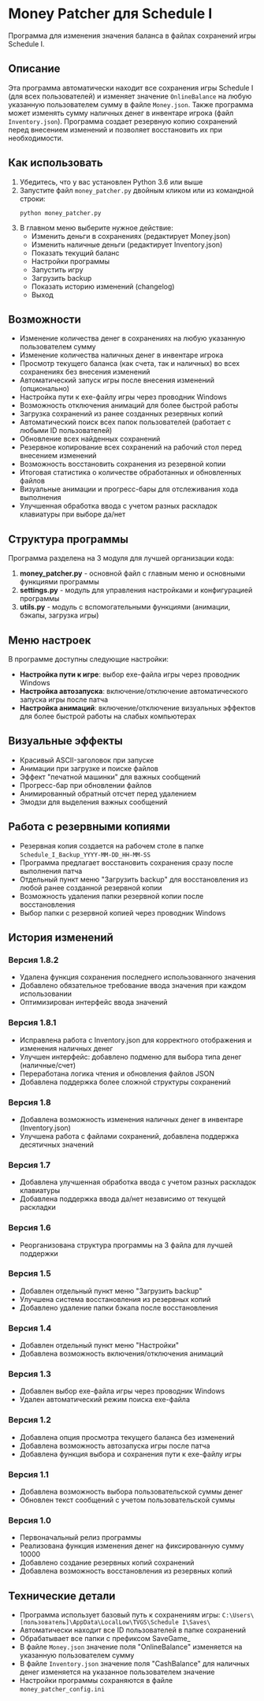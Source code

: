 # Money Patcher для Schedule I

Программа для изменения значения баланса в файлах сохранений игры Schedule I.

## Описание

Эта программа автоматически находит все сохранения игры Schedule I (для всех пользователей) и изменяет значение `OnlineBalance` на любую указанную пользователем сумму в файле `Money.json`. Также программа может изменять сумму наличных денег в инвентаре игрока (файл `Inventory.json`). Программа создает резервную копию сохранений перед внесением изменений и позволяет восстановить их при необходимости.

## Как использовать

1. Убедитесь, что у вас установлен Python 3.6 или выше
2. Запустите файл `money_patcher.py` двойным кликом или из командной строки:
   ```
   python money_patcher.py
   ```
3. В главном меню выберите нужное действие:
   - Изменить деньги в сохранениях (редактирует Money.json)
   - Изменить наличные деньги (редактирует Inventory.json)
   - Показать текущий баланс
   - Настройки программы
   - Запустить игру
   - Загрузить backup
   - Показать историю изменений (changelog)
   - Выход

## Возможности

- Изменение количества денег в сохранениях на любую указанную пользователем сумму
- Изменение количества наличных денег в инвентаре игрока
- Просмотр текущего баланса (как счета, так и наличных) во всех сохранениях без внесения изменений
- Автоматический запуск игры после внесения изменений (опционально)
- Настройка пути к exe-файлу игры через проводник Windows
- Возможность отключения анимаций для более быстрой работы
- Загрузка сохранений из ранее созданных резервных копий
- Автоматический поиск всех папок пользователей (работает с любыми ID пользователей)
- Обновление всех найденных сохранений
- Резервное копирование всех сохранений на рабочий стол перед внесением изменений
- Возможность восстановить сохранения из резервной копии
- Итоговая статистика о количестве обработанных и обновленных файлов
- Визуальные анимации и прогресс-бары для отслеживания хода выполнения
- Улучшенная обработка ввода с учетом разных раскладок клавиатуры при выборе да/нет

## Структура программы

Программа разделена на 3 модуля для лучшей организации кода:

1. **money_patcher.py** - основной файл с главным меню и основными функциями программы
2. **settings.py** - модуль для управления настройками и конфигурацией программы
3. **utils.py** - модуль с вспомогательными функциями (анимации, бэкапы, загрузка игры)

## Меню настроек

В программе доступны следующие настройки:

- **Настройка пути к игре**: выбор exe-файла игры через проводник Windows
- **Настройка автозапуска**: включение/отключение автоматического запуска игры после патча
- **Настройка анимаций**: включение/отключение визуальных эффектов для более быстрой работы на слабых компьютерах

## Визуальные эффекты

- Красивый ASCII-заголовок при запуске
- Анимации при загрузке и поиске файлов
- Эффект "печатной машинки" для важных сообщений
- Прогресс-бар при обновлении файлов
- Анимированный обратный отсчет перед удалением
- Эмодзи для выделения важных сообщений

## Работа с резервными копиями

- Резервная копия создается на рабочем столе в папке `Schedule_I_Backup_YYYY-MM-DD_HH-MM-SS`
- Программа предлагает восстановить сохранения сразу после выполнения патча
- Отдельный пункт меню "Загрузить backup" для восстановления из любой ранее созданной резервной копии
- Возможность удаления папки резервной копии после восстановления
- Выбор папки с резервной копией через проводник Windows

## История изменений

### Версия 1.8.2
- Удалена функция сохранения последнего использованного значения
- Добавлено обязательное требование ввода значения при каждом использовании
- Оптимизирован интерфейс ввода значений

### Версия 1.8.1
- Исправлена работа с Inventory.json для корректного отображения и изменения наличных денег
- Улучшен интерфейс: добавлено подменю для выбора типа денег (наличные/счет)
- Переработана логика чтения и обновления файлов JSON
- Добавлена поддержка более сложной структуры сохранений

### Версия 1.8
- Добавлена возможность изменения наличных денег в инвентаре (Inventory.json)
- Улучшена работа с файлами сохранений, добавлена поддержка десятичных значений

### Версия 1.7
- Добавлена улучшенная обработка ввода с учетом разных раскладок клавиатуры
- Добавлена поддержка ввода да/нет независимо от текущей раскладки

### Версия 1.6
- Реорганизована структура программы на 3 файла для лучшей поддержки

### Версия 1.5
- Добавлен отдельный пункт меню "Загрузить backup"
- Улучшена система восстановления из резервных копий
- Добавлено удаление папки бэкапа после восстановления

### Версия 1.4
- Добавлен отдельный пункт меню "Настройки"
- Добавлена возможность включения/отключения анимаций

### Версия 1.3
- Добавлен выбор exe-файла игры через проводник Windows
- Удален автоматический режим поиска exe-файла

### Версия 1.2
- Добавлена опция просмотра текущего баланса без изменений
- Добавлена возможность автозапуска игры после патча
- Добавлена функция выбора и сохранения пути к exe-файлу игры

### Версия 1.1
- Добавлена возможность выбора пользовательской суммы денег
- Обновлен текст сообщений с учетом пользовательской суммы

### Версия 1.0
- Первоначальный релиз программы
- Реализована функция изменения денег на фиксированную сумму 10000
- Добавлено создание резервных копий сохранений
- Добавлена возможность восстановления из резервных копий

## Технические детали

- Программа использует базовый путь к сохранениям игры: `C:\Users\[пользователь]\AppData\LocalLow\TVGS\Schedule I\Saves\`
- Автоматически находит все ID пользователей в папке сохранений
- Обрабатывает все папки с префиксом SaveGame_
- В файле `Money.json` значение поля "OnlineBalance" изменяется на указанную пользователем сумму
- В файле `Inventory.json` значение поля "CashBalance" для наличных денег изменяется на указанное пользователем значение
- Настройки программы сохраняются в файле `money_patcher_config.ini` 
